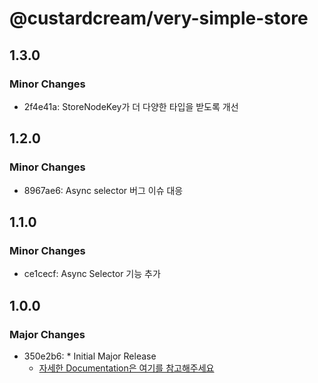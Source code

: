 # @custardcream/very-simple-store

## 1.3.0

### Minor Changes

- 2f4e41a: StoreNodeKey가 더 다양한 타입을 받도록 개선

## 1.2.0

### Minor Changes

- 8967ae6: Async selector 버그 이슈 대응

## 1.1.0

### Minor Changes

- ce1cecf: Async Selector 기능 추가

## 1.0.0

### Major Changes

- 350e2b6: \* Initial Major Release
  - [자세한 Documentation은 여기를 참고해주세요](https://custard-library-web.vercel.app/)
